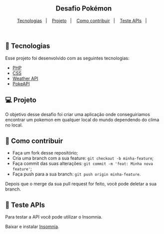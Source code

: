 <h2 align="center">
  <br/>
  Desafio Pokémon
</h2>

<p align="center">
  <a href="#-rocket-tecnologias">Tecnologias</a>&nbsp;&nbsp;&nbsp;|&nbsp;&nbsp;&nbsp;
  <a href="#-projeto">Projeto</a>&nbsp;&nbsp;&nbsp;|&nbsp;&nbsp;&nbsp;
  <a href="#-como-contribuir">Como contribuir</a>&nbsp;&nbsp;&nbsp;|&nbsp;&nbsp;&nbsp;
  <a href="#-instalar-o-heroku-cli">Teste APIs</a>&nbsp;&nbsp;&nbsp;|&nbsp;&nbsp;&nbsp;
</p>

<br>

## :rocket: Tecnologias

Esse projeto foi desenvolvido com as seguintes tecnologias:

- [PHP](https://www.php.net/)
- [CSS](https://developer.mozilla.org/pt-BR/docs/Web/CSS)
- [Weather API](https://openweathermap.org/api)
- [PokeAPI](https://pokeapi.co/docs/v2)

## 💻 Projeto

O objetivo desse desafio foi criar uma aplicação onde conseguiriamos encontrar um pokemon em qualquer local do mundo dependendo do clima no local. 


## 🤔 Como contribuir

- Faça um fork desse repositório;
- Cria uma branch com a sua feature: `git checkout -b minha-feature`;
- Faça commit das suas alterações: `git commit -m 'feat: Minha nova feature'`;
- Faça push para a sua branch: `git push origin minha-feature`.

Depois que o merge da sua pull request for feito, você pode deletar a sua branch.

## 💾 Teste APIs
Para testar a API você pode utilizar o Insomnia.

Baixar e instalar [Insomnia](https://insomnia.rest/downlo).

